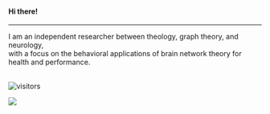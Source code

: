 #### Hi there!
---
I am an independent researcher between theology, graph theory, and neurology,</br>
with a focus on the behavioral applications of brain network theory for health and performance.</br>
</br>

![visitors](https://visitor-badge.laobi.icu/badge?page_id=neuresthetics.neurethetics)
<!-- [<img src="https://www.codewars.com/users/neuresthetics/badges/large">](https://www.codewars.com/users/neuresthetics) -->
[<img src="https://www.codewars.com/users/neuresthetics/badges/micro">](https://www.codewars.com/users/neuresthetics)
